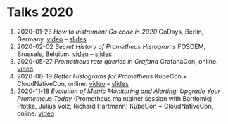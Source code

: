 # Talks 2020

1. 2020-01-23 _How to instrument Go code in 2020_ GoDays, Berlin, Germany. [video](https://youtu.be/x5bYwBKi1RI) – [slides](https://docs.google.com/presentation/d/1y4rt5jMHgsfITI3m8ZRzYgcwYVRbCNTwzFwUC_TFsg4/edit?usp=sharing)
1. 2020-02-02 _Secret History of Prometheus Histograms_ FOSDEM, Brussels, Belgium. [video](https://fosdem.org/2020/schedule/event/histograms/) – [slides](https://docs.google.com/presentation/d/1ldl26PCdhgeLRGu-c9g55Y5Rstu5xtpunIHnHbqqAmo/edit?usp=sharing)
1. 2020-05-27 _Prometheus rate queries in Grafana_ GrafanaCon, online. [video](https://grafana.com/go/grafanaconline/prometheus-rate-queries-in-grafana/)
1. 2020-08-19 _Better Histograms for Prometheus_ KubeCon + CloudNativeCon, online. [video](https://www.youtube.com/watch?v=HG7uzON-IDM) – [slides](https://docs.google.com/presentation/d/16G0CATWk2_qKpg11Dr7QORg6wIJezyNkaZ_pWZoj8Pw/edit?usp=sharing)
1. 2020-11-18 _Evolution of Metric Monitoring and Alerting: Upgrade Your Prometheus Today_ (Prometheus maintainer session with Bartłomiej Płotka, Julius Volz, Richard Hartmann) KubeCon + CloudNativeCon, online. [video](https://www.youtube.com/watch?v=HpWJg7qZLEY)


